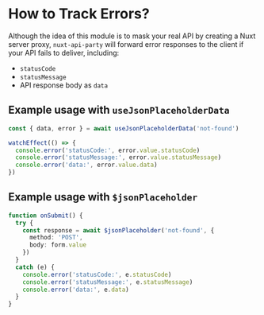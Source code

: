 # How to Track Errors?

Although the idea of this module is to mask your real API by creating a Nuxt server proxy, `nuxt-api-party` will forward error responses to the client if your API fails to deliver, including:

- `statusCode`
- `statusMessage`
- API response body as `data`

## Example usage with `useJsonPlaceholderData`

```ts
const { data, error } = await useJsonPlaceholderData('not-found')

watchEffect(() => {
  console.error('statusCode:', error.value.statusCode)
  console.error('statusMessage:', error.value.statusMessage)
  console.error('data:', error.value.data)
})
```

## Example usage with `$jsonPlaceholder`

```ts
function onSubmit() {
  try {
    const response = await $jsonPlaceholder('not-found', {
      method: 'POST',
      body: form.value
    })
  }
  catch (e) {
    console.error('statusCode:', e.statusCode)
    console.error('statusMessage:', e.statusMessage)
    console.error('data:', e.data)
  }
}
```
